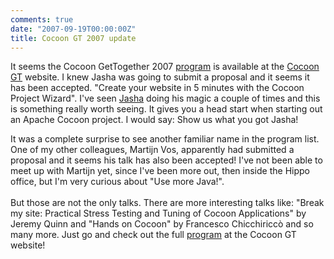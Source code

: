 ```yaml
---
comments: true
date: "2007-09-19T00:00:00Z"
title: Cocoon GT 2007 update
---
```


It seems the Cocoon GetTogether 2007 <a href="http://www.cocoongt.org/PROGRAM.html" target="_blank">program</a> is available at the <a href="http://www.cocoongt.org" target="_blank">Cocoon GT</a> website. I knew Jasha was going to submit a proposal and it seems it has been accepted. "Create your website in 5 minutes with the Cocoon Project Wizard". I've seen <a href="http://blogs.hippo.nl/jasha/" target="_blank">Jasha</a> doing his magic a couple of times and this is something really worth seeing. It gives you a head start when starting out an Apache Cocoon project. I would say: Show us what you got Jasha!

It was a complete surprise to see another familiar name in the program list. One of my other colleagues, Martijn Vos, apparently had submitted a proposal and it seems his talk has also been accepted! I've not been able to meet up with Martijn yet, since I've been more out, then inside the Hippo office, but I'm very curious about "Use more Java!".<br/><br/>But those are not the only talks. There are more interesting talks like: "Break my site: Practical Stress Testing and Tuning of Cocoon Applications" by Jeremy Quinn and "Hands on Cocoon" by Francesco Chicchiriccò and so many more. Just go and check out the full <a href="http://www.cocoongt.org/PROGRAM.html" target="_blank">program</a> at the Cocoon GT website!
